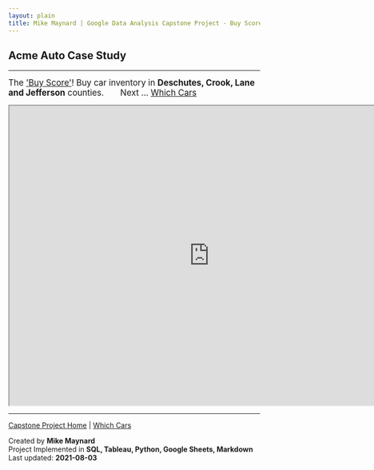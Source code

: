 ```yaml
---
layout: plain
title: Mike Maynard | Google Data Analysis Capstone Project - Buy Score
---
```

## Acme Auto Case Study

---

<BIG>The ['Buy Score'](../metrics/buy_score.html)!  Buy car inventory in **Deschutes, Crook, Lane and Jefferson** counties.   &nbsp;&nbsp;&nbsp;&nbsp;&nbsp;&nbsp;Next ... [Which Cars](visuals/cars.html)</BIG>

<IFRAME SRC="https://public.tableau.com/views/capstone_16278859884250/Buy_1?:language=en-US&:display_count=n&:origin=viz_share_link" WIDTH=800 HEIGHT=600></IFRAME>


---
[Capstone Project Home](/capstone/) | [Which Cars](visuals/cars.html)

Created by **Mike Maynard**<BR>
Project Implemented in **SQL, Tableau, Python, Google Sheets, Markdown**<BR>
Last updated:  **2021-08-03**
